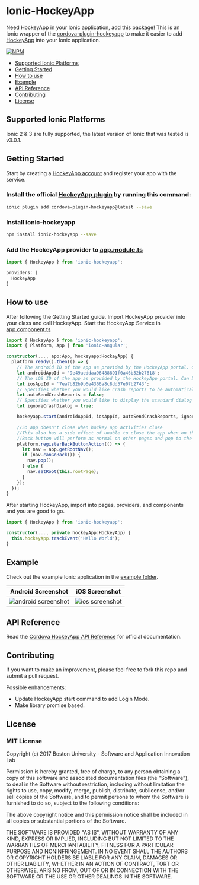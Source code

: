 # Ionic-HockeyApp
Need HockeyApp in your Ionic application, add this package!
This is an Ionic wrapper of the [cordova-plugin-hockeyapp](https://github.com/bitstadium/HockeySDK-Cordova) to make it easier to add [HockeyApp](http://hockeyapp.net/) into your Ionic application.

[![NPM](https://nodei.co/npm/ionic-hockeyapp.png)](https://npmjs.org/package/ionic-hockeyapp)

- [Supported Ionic Platforms](#supported-ionic-platforms)
- [Getting Started](#getting-started)
- [How to use](#how-to-use)
- [Example](#example)
- [API Reference](#api-reference)
- [Contributing](#contributing)
- [License](#license)

## Supported Ionic Platforms
Ionic 2 & 3 are fully supported, the latest version of Ionic that was tested is v3.0.1.

## Getting Started
Start by creating a [HockeyApp account](http://hockeyapp.net/) and register your app with the service.

### Install the official [HockeyApp plugin](https://github.com/bitstadium/HockeySDK-Cordova) by running this command:
```bash
ionic plugin add cordova-plugin-hockeyapp@latest --save
```

### Install ionic-hockeyapp
```bash
npm install ionic-hockeyapp --save
```

### Add the HockeyApp provider to [app.module.ts](https://github.com/hicsail/ionic-hockeyapp/blob/master/example/src/app/app.module.ts)
```ts
import { HockeyApp } from 'ionic-hockeyapp';

providers: [
  HockeyApp
]
```

## How to use

After following the Getting Started guide. Import HockeyApp provider into your class and call HockeyApp.
Start the HockeyApp Service in [app.component.ts](https://github.com/hicsail/ionic-hockeyapp/blob/master/example/src/app/app.component.ts)
```ts
import { HockeyApp } from 'ionic-hockeyapp';
import { Platform, App } from 'ionic-angular';

constructor(..., app:App, hockeyapp:HockeyApp) {
  platform.ready().then(() => {
    // The Android ID of the app as provided by the HockeyApp portal. Can be null if for iOS only.
    let androidAppId = '9e49aeddaa96488891f0a46b52b27618';
    // The iOS ID of the app as provided by the HockeyApp portal. Can be null if for android only.
    let iosAppId = '7ea7b82b9b6e4366a8c8dd57e07b2743';
    // Specifies whether you would like crash reports to be automatically sent to the HockeyApp server when the end user restarts the app.
    let autoSendCrashReports = false;
    // Specifies whether you would like to display the standard dialog when the app is about to crash. This parameter is only relevant on Android.
    let ignoreCrashDialog = true;

    hockeyapp.start(androidAppId, iosAppId, autoSendCrashReports, ignoreCrashDialog);

    //So app doesn't close when hockey app activities close
    //This also has a side effect of unable to close the app when on the rootPage and using the back button.
    //Back button will perform as normal on other pages and pop to the previous page.
    platform.registerBackButtonAction(() => {
      let nav = app.getRootNav();
      if (nav.canGoBack()) {
        nav.pop();
      } else {
        nav.setRoot(this.rootPage);
      }
    });
  });
}
```

After starting HockeyApp, import into pages, providers, and components and you are good to go.

```ts
import { HockeyApp } from 'ionic-hockeyapp';

constructor(..., private hockeyApp:HockeyApp) {
  this.hockeyApp.trackEvent('Hello World');
}
```

## Example
Check out the example Ionic application in the [example folder](https://github.com/hicsail/ionic-hockeyapp/tree/master/example).

Android Screenshot | iOS Screenshot
:-------------------------:|:-------------------------:
![android screenshot](https://cloud.githubusercontent.com/assets/864507/25199180/eb55e0f4-2517-11e7-9c34-c720004532eb.png)  |  ![ios screenshot](https://cloud.githubusercontent.com/assets/864507/25199222/0fc8a110-2518-11e7-9d6a-b48cdab500e7.png)

## API Reference
Read the [Cordova HockeyApp API Reference](https://github.com/bitstadium/HockeySDK-Cordova#api-reference) for official documentation.

## Contributing
If you want to make an improvement, please feel free to fork this repo and submit a pull request.

Possible enhancements:
- Update HockeyApp start command to add Login Mode.
- Make library promise based.

## License

### MIT License

Copyright (c) 2017 Boston University - Software and Application Innovation Lab

Permission is hereby granted, free of charge, to any person obtaining a copy
of this software and associated documentation files (the "Software"), to deal
in the Software without restriction, including without limitation the rights
to use, copy, modify, merge, publish, distribute, sublicense, and/or sell
copies of the Software, and to permit persons to whom the Software is
furnished to do so, subject to the following conditions:

The above copyright notice and this permission notice shall be included in all
copies or substantial portions of the Software.

THE SOFTWARE IS PROVIDED "AS IS", WITHOUT WARRANTY OF ANY KIND, EXPRESS OR
IMPLIED, INCLUDING BUT NOT LIMITED TO THE WARRANTIES OF MERCHANTABILITY,
FITNESS FOR A PARTICULAR PURPOSE AND NONINFRINGEMENT. IN NO EVENT SHALL THE
AUTHORS OR COPYRIGHT HOLDERS BE LIABLE FOR ANY CLAIM, DAMAGES OR OTHER
LIABILITY, WHETHER IN AN ACTION OF CONTRACT, TORT OR OTHERWISE, ARISING FROM,
OUT OF OR IN CONNECTION WITH THE SOFTWARE OR THE USE OR OTHER DEALINGS IN THE
SOFTWARE.
